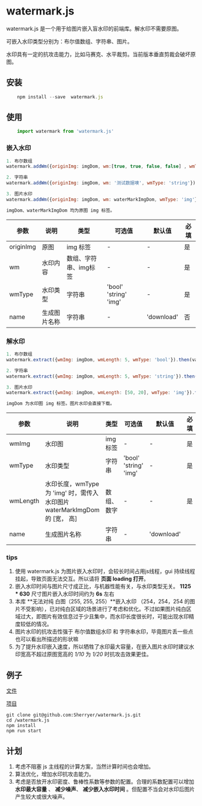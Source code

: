 # watermark.js

watermark.js 是一个用于给图片嵌入盲水印的前端库。解水印不需要原图。

可嵌入水印类型分别为：布尔值数组、字符串、图片。

水印具有一定的抗攻击能力，比如马赛克、水平裁剪。当前版本垂直剪裁会破坏原图。

## 安装
```js
	npm install --save  watermark.js
```


## 使用

```js
    import watermark from 'watermark.js'
```

### 嵌入水印

```js
1. 布尔数组
watermark.addWm({originImg: imgDom, wm:[true, true, false, false] , wmType: 'bool'}).then(val => val.wmLength)

2. 字符串
watermark.addWm({originImg: imgDom, wm: '测试数据噢', wmType: 'string'}).then(val => val.wmLength)

3. 图片水印
watermark.addWm({originImg: imgDom, wm: waterMarkImgDom, wmType: 'img'}).then(val => val.wmLength)

imgDom、waterMarkImgDom 均为原图 img 标签。
```

|  参数   | 说明  | 类型 | 可选值 | 默认值 | 必填 |
|  ----  | ----  |  ----  |  ----  |  ----  | ----  | 
| originImg  | 原图 | img 标签 | - | - | 是
| wm  | 水印内容 | 数组、字符串、img标签 | - | - | 是
| wmType | 水印类型 | 字符串 | 'bool' 'string' 'img' | - | 是
| name | 生成图片名称 | 字符串 | - | 'download' | 否

### 解水印

```js
1. 布尔数组
watermark.extract({wmImg: imgDom, wmLength: 5, wmType: 'bool'}).then(val => val.wm)

2. 字符串
watermark.extract({wmImg: imgDom, wmLength: 5, wmType: 'string'}).then(val => val.wm)

3. 图片水印
watermark.extract({wmImg: imgDom, wmLength: [50, 20], wmType: 'img'}).then(val => val.wm)

imgDom 为水印图 img 标签。图片水印会直接下载。
```

|  参数   | 说明  | 类型 | 可选值 | 默认值 |  必填 |
|  ----  | ----  |  ----  |  ----  |  ----  |  ----  |
| wmImg  | 水印图 | img 标签 | - | - | 是 |
| wmType | 水印类型 | 字符串 | 'bool' 'string' 'img' | - | 是 |
| wmLength  | 水印长度，wmType 为 'img' 时，需传入水印图片waterMarkImgDom 的 [宽， 高] | 数组、数字 | - | - | 是 |
| name | 生成图片名称 | 字符串 | - | 'download' |


### tips

1. 使用 watermark.js 为图片嵌入水印时，会较长时间占用js线程，gui 持续线程挂起，导致页面无法交互。所以请将 **页面 loading 打开**。
1. 嵌入水印时间与图片尺寸成正比，与机器性能有关，与水印类型无关。 **1125 * 630** 尺寸图片嵌入水印时间约为 **6s** 左右
1.  本库 **无法对纯 白图（255, 255, 255）**嵌入水印 （254，254，254 的图片不受影响），已对纯白区域的场景进行了考虑和优化。不过如果图片纯白区域过大，即图片有效信息过于少且集中，而水印长度很长时，可能出现水印精度较低的情况。
1. 图片水印的抗攻击性强于 布尔值数组水印 和 字符串水印，毕竟图片丢一些点也可以看出所描述的形状嘛
1. 为了提升水印嵌入速度，所以牺牲了水印最大容量，在嵌入图片水印时建议水印宽高不超过原图宽高的 *1/10*   为 *1/20* 时抗攻击效果更佳。

## 例子

[文件](https://github.com/Sherryer/watermark.js/blob/master/src/index.jsx)

[项目](https://github.com/Sherryer/watermark.js)

```
git clone git@github.com:Sherryer/watermark.js.git
cd /watermark.js
npm install
npm run start
```


## 计划
1. 考虑不阻塞 js 主线程的计算方案，当然计算时间也会增加。
1. 算法优化，增加水印抗攻击能力。
1. 考虑是否放开水印密度、鲁棒性系数等参数的配置。合理的系数配置可以增加 **水印最大容量** 、 **减少噪声**、 **减少嵌入水印时间** 。但配置不当会对水印后图片产生较大或很大噪声。

